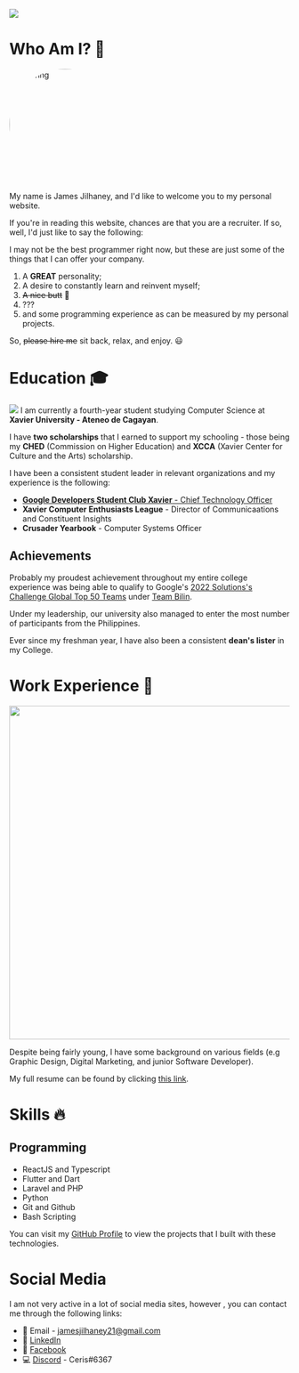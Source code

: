 ![](https://images.unsplash.com/photo-1444703686981-a3abbc4d4fe3?ixlib=rb-1.2.1&ixid=MnwxMjA3fDB8MHxwaG90by1wYWdlfHx8fGVufDB8fHx8&auto=format&fit=crop&w=1470&q=80)

# Who Am I? 🙋
<div class="self-image-cropper">
    <img class="self-image" src="https://scontent.fcgm1-1.fna.fbcdn.net/v/t1.6435-9/173108996_3810358232424372_6382907658385410901_n.jpg?_nc_cat=102&ccb=1-7&_nc_sid=174925&_nc_ohc=CvZnQSFJsy8AX8u71Ie&_nc_ht=scontent.fcgm1-1.fna&oh=00_AT_EbQUPyxpC31AFoVg1aORy1yc3U-8Lt1OaitSM7APpSg&oe=631573F7" alt="drawing" width="400" />
</div>

My name is James Jilhaney, and I'd like to welcome you to my personal website.

If you're in reading this website, chances are that you are a recruiter. If so, well, I'd just like to say the following:

I may not be the best programmer right now, but these are just some of the things that I can offer your company.

1. A **GREAT** personality;
2. A desire to constantly learn and reinvent myself;
3. ~~A nice butt~~ 🤔
4. ???
5. and some programming experience as can be measured by my personal projects.

So, ~~please hire me~~ sit back, relax, and enjoy. 😃 

# Education 🎓
![](https://scontent.fcgm1-1.fna.fbcdn.net/v/t1.6435-9/65313845_2229700477121591_7700214253864615936_n.jpg?_nc_cat=110&ccb=1-7&_nc_sid=e3f864&_nc_ohc=EO6FD6S9uyAAX9HWsKM&_nc_ht=scontent.fcgm1-1.fna&oh=00_AT8rCHlJZiK-iEcPw-77k_Tg8yLyedHA2ONUek6skKs9rQ&oe=6312410C)
I am currently a fourth-year student studying Computer Science at **Xavier University - Ateneo de Cagayan**. 

I have **two scholarships** that I earned to support my schooling - those being my **CHED** (Commission on Higher Education) and **XCCA** (Xavier Center for Culture and the Arts) scholarship.

I have been a consistent student leader in relevant organizations and my experience is the following:

- [**Google Developers Student Club Xavier** - Chief Technology Officer](https://www.facebook.com/gdscxavier/photos/pcb.289870642992645/289870356326007/)
- **Xavier Computer Enthusiasts League** - Director of Communicaations and Constituent Insights
- **Crusader Yearbook** - Computer Systems Officer

## Achievements
Probably my proudest achievement throughout my entire college experience was being able to qualify to Google's [2022 Solutions's Challenge Global Top 50 Teams](https://developers.google.com/community/gdsc-solution-challenge/winners) under [Team Bilin](https://www.facebook.com/BilinApp).

Under my leadership, our university also managed to enter the most number of participants from the Philippines.

Ever since my freshman year, I have also been a consistent **dean's lister** in my College.

# Work Experience 💼 
<img src="https://images.unsplash.com/photo-1497032628192-86f99bcd76bc?ixlib=rb-1.2.1&ixid=MnwxMjA3fDB8MHxzZWFyY2h8NHx8d29ya3xlbnwwfHwwfHw%3D&auto=format&fit=crop&w=500&q=60" width="2000" height="600"></img>

Despite being fairly young, I have some background on various fields (e.g Graphic Design, Digital Marketing, and junior Software Developer).


My full resume can be found by clicking [this link](https://www.canva.com/design/DAEX3b6oEgU/h7rh_CazoJCJ9gKapjgKng/view?utm_content=DAEX3b6oEgU&utm_campaign=designshare&utm_medium=link2&utm_source=sharebutton).


# Skills 🔥

## Programming 
* ReactJS and Typescript
* Flutter and Dart
* Laravel and PHP
* Python
* Git and Github
* Bash Scripting

You can visit my [GitHub Profile](https://github.com/Biowulf21) to view the projects that I built with these technologies.

# Social Media
I am not very active in a lot of social media sites, however , you can contact me through the following links:
- 📨 Email - jamesjilhaney21@gmail.com
- 💼 [LinkedIn](https://www.linkedin.com/in/james-jilhaney21/)
- 🎉 [Facebook](https://www.facebook.com/JamesJilhaney/)
- 💻 [Discord](https://discord.com/) - Ceris#6367


<style>
    .self-image-cropper{
        width: 200px;
        height: 200px;
        position: relative;
        overflow: hidden;
        border-radius: 50%;
        margin-bottom: 20px
    }    
    .self-image{
        display: inline;
        margin: 0 auto;
    }
</style>